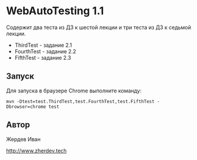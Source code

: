 WebAutoTesting 1.1
==================

Содержит два теста из ДЗ к шестой лекции и три теста из ДЗ к седьмой лекции.

* ThirdTest - задание 2.1
* FourthTest - задание 2.2
* FifthTest - задание 2.3

Запуск
------

Для запуска в браузере Chrome выполните команду:

```
mvn -Dtest=test.ThirdTest,test.FourthTest,test.FifthTest -Dbrowser=chrome test
```
Автор
-----

Жердев Иван

http://www.zherdev.tech
